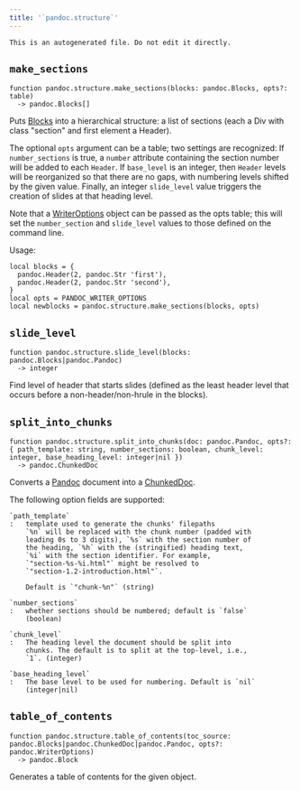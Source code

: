 ```yaml
---
title: '`pandoc.structure`'
---
```


```{=comment}
This is an autogenerated file. Do not edit it directly.
```


## `make_sections`

```
function pandoc.structure.make_sections(blocks: pandoc.Blocks, opts?: table)
  -> pandoc.Blocks[]
```


Puts [Blocks](file:///Users/cscheid/repos/github/quarto-dev/quarto-cli/src/resources/lua-types/pandoc/%23type-blocks) into a hierarchical structure: a list of
sections (each a Div with class "section" and first element a Header).

The optional `opts` argument can be a table; two settings are
recognized: If `number_sections` is true, a `number` attribute
containing the section number will be added to each `Header`. If
`base_level` is an integer, then `Header` levels will be reorganized so
that there are no gaps, with numbering levels shifted by the given
value. Finally, an integer `slide_level` value triggers the creation of
slides at that heading level.

Note that a [WriterOptions](file:///Users/cscheid/repos/github/quarto-dev/quarto-cli/src/resources/lua-types/pandoc/%23type-writeroptions) object can be passed as
the opts table; this will set the `number_section` and `slide_level`
values to those defined on the command line.

Usage:

    local blocks = {
      pandoc.Header(2, pandoc.Str 'first'),
      pandoc.Header(2, pandoc.Str 'second'),
    }
    local opts = PANDOC_WRITER_OPTIONS
    local newblocks = pandoc.structure.make_sections(blocks, opts)




## `slide_level`

```
function pandoc.structure.slide_level(blocks: pandoc.Blocks|pandoc.Pandoc)
  -> integer
```

Find level of header that starts slides (defined as the least header
level that occurs before a non-header/non-hrule in the blocks).



## `split_into_chunks`

```
function pandoc.structure.split_into_chunks(doc: pandoc.Pandoc, opts?: { path_template: string, number_sections: boolean, chunk_level: integer, base_heading_level: integer|nil })
  -> pandoc.ChunkedDoc
```

Converts a [Pandoc](file:///Users/cscheid/repos/github/quarto-dev/quarto-cli/src/resources/lua-types/pandoc/%23type-pandoc) document into a
[ChunkedDoc](file:///Users/cscheid/repos/github/quarto-dev/quarto-cli/src/resources/lua-types/pandoc/%23type-chunkeddoc).

The following option fields are supported:

    `path_template`
    :   template used to generate the chunks' filepaths
        `%n` will be replaced with the chunk number (padded with
        leading 0s to 3 digits), `%s` with the section number of
        the heading, `%h` with the (stringified) heading text,
        `%i` with the section identifier. For example,
        `"section-%s-%i.html"` might be resolved to
        `"section-1.2-introduction.html"`.

        Default is `"chunk-%n"` (string)

    `number_sections`
    :   whether sections should be numbered; default is `false`
        (boolean)

    `chunk_level`
    :   The heading level the document should be split into
        chunks. The default is to split at the top-level, i.e.,
        `1`. (integer)

    `base_heading_level`
    :   The base level to be used for numbering. Default is `nil`
        (integer|nil)



## `table_of_contents`

```
function pandoc.structure.table_of_contents(toc_source: pandoc.Blocks|pandoc.ChunkedDoc|pandoc.Pandoc, opts?: pandoc.WriterOptions)
  -> pandoc.Block
```

Generates a table of contents for the given object.

